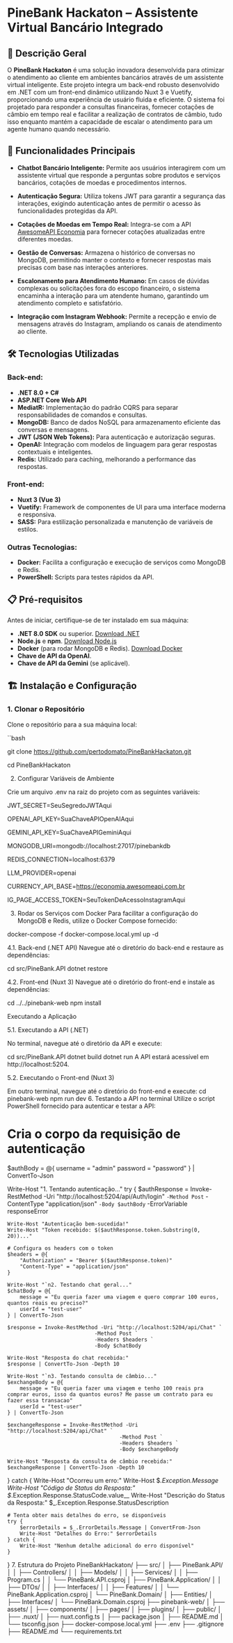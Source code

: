 # PineBank Hackaton – Assistente Virtual Bancário Integrado


## 📖 Descrição Geral

O **PineBank Hackaton** é uma solução inovadora desenvolvida para otimizar o atendimento ao cliente em ambientes bancários através de um assistente virtual inteligente. Este projeto integra um back-end robusto desenvolvido em .NET com um front-end dinâmico utilizando Nuxt 3 e Vuetify, proporcionando uma experiência de usuário fluida e eficiente. O sistema foi projetado para responder a consultas financeiras, fornecer cotações de câmbio em tempo real e facilitar a realização de contratos de câmbio, tudo isso enquanto mantém a capacidade de escalar o atendimento para um agente humano quando necessário.

## 🚀 Funcionalidades Principais

- **Chatbot Bancário Inteligente:** Permite aos usuários interagirem com um assistente virtual que responde a perguntas sobre produtos e serviços bancários, cotações de moedas e procedimentos internos.
  
- **Autenticação Segura:** Utiliza tokens JWT para garantir a segurança das interações, exigindo autenticação antes de permitir o acesso às funcionalidades protegidas da API.
  
- **Cotações de Moedas em Tempo Real:** Integra-se com a API [AwesomeAPI Economia](https://economia.awesomeapi.com.br/) para fornecer cotações atualizadas entre diferentes moedas.
  
- **Gestão de Conversas:** Armazena o histórico de conversas no MongoDB, permitindo manter o contexto e fornecer respostas mais precisas com base nas interações anteriores.
  
- **Escalonamento para Atendimento Humano:** Em casos de dúvidas complexas ou solicitações fora do escopo financeiro, o sistema encaminha a interação para um atendente humano, garantindo um atendimento completo e satisfatório.
  
- **Integração com Instagram Webhook:** Permite a recepção e envio de mensagens através do Instagram, ampliando os canais de atendimento ao cliente.

## 🛠 Tecnologias Utilizadas

### Back-end:

- **.NET 8.0 + C#**
- **ASP.NET Core Web API**
- **MediatR:** Implementação do padrão CQRS para separar responsabilidades de comandos e consultas.
- **MongoDB:** Banco de dados NoSQL para armazenamento eficiente das conversas e mensagens.
- **JWT (JSON Web Tokens):** Para autenticação e autorização seguras.
- **OpenAI:** Integração com modelos de linguagem para gerar respostas contextuais e inteligentes.
- **Redis:** Utilizado para caching, melhorando a performance das respostas.

### Front-end:

- **Nuxt 3 (Vue 3)**
- **Vuetify:** Framework de componentes de UI para uma interface moderna e responsiva.
- **SASS:** Para estilização personalizada e manutenção de variáveis de estilos.

### Outras Tecnologias:

- **Docker:** Facilita a configuração e execução de serviços como MongoDB e Redis.
- **PowerShell:** Scripts para testes rápidos da API.

## 📋 Pré-requisitos

Antes de iniciar, certifique-se de ter instalado em sua máquina:

- **.NET 8.0 SDK** ou superior. [Download .NET](https://dotnet.microsoft.com/download/dotnet/8.0)
- **Node.js** e **npm**. [Download Node.js](https://nodejs.org/)
- **Docker** (para rodar MongoDB e Redis). [Download Docker](https://www.docker.com/get-started)
- **Chave de API da OpenAI**.
- **Chave de API da Gemini** (se aplicável).

## 🏗️ Instalação e Configuração

### 1. Clonar o Repositório

Clone o repositório para a sua máquina local:

``bash

git clone https://github.com/pertodomato/PineBankHackaton.git

cd PineBankHackaton

2. Configurar Variáveis de Ambiente
   
Crie um arquivo .env na raiz do projeto com as seguintes variáveis:

JWT_SECRET=SeuSegredoJWTAqui

OPENAI_API_KEY=SuaChaveAPIOpenAIAqui

GEMINI_API_KEY=SuaChaveAPIGeminiAqui

MONGODB_URI=mongodb://localhost:27017/pinebankdb

REDIS_CONNECTION=localhost:6379

LLM_PROVIDER=openai

CURRENCY_API_BASE=https://economia.awesomeapi.com.br

IG_PAGE_ACCESS_TOKEN=SeuTokenDeAcessoInstagramAqui


3. Rodar os Serviços com Docker
Para facilitar a configuração do MongoDB e Redis, utilize o Docker Compose fornecido:

docker-compose -f docker-compose.local.yml up -d


4.1. Back-end (.NET API)
Navegue até o diretório do back-end e restaure as dependências:

cd src/PineBank.API
dotnet restore

4.2. Front-end (Nuxt 3)
Navegue até o diretório do front-end e instale as dependências:

cd ../../pinebank-web
npm install

Executando a Aplicação
   
5.1. Executando a API (.NET)

No terminal, navegue até o diretório da API e execute:

cd src/PineBank.API
dotnet build
dotnet run
A API estará acessível em http://localhost:5204.

5.2. Executando o Front-end (Nuxt 3)

Em outro terminal, navegue até o diretório do front-end e execute:
cd pinebank-web
npm run dev
6. Testando a API no terminal
Utilize o script PowerShell fornecido para autenticar e testar a API:
# Cria o corpo da requisição de autenticação
$authBody = @{
    username = "admin"
    password = "password"
} | ConvertTo-Json

Write-Host "1. Tentando autenticação..."
try {
    $authResponse = Invoke-RestMethod -Uri "http://localhost:5204/api/Auth/login" `
                                    -Method Post `
                                    -ContentType "application/json" `
                                    -Body $authBody `
                                    -ErrorVariable responseError

    Write-Host "Autenticação bem-sucedida!"
    Write-Host "Token recebido: $($authResponse.token.Substring(0, 20))..."

    # Configura os headers com o token
    $headers = @{
        "Authorization" = "Bearer $($authResponse.token)"
        "Content-Type" = "application/json"
    }

    Write-Host "`n2. Testando chat geral..."
    $chatBody = @{
        message = "Eu queria fazer uma viagem e quero comprar 100 euros, quantos reais eu preciso?"
        userId = "test-user"
    } | ConvertTo-Json

    $response = Invoke-RestMethod -Uri "http://localhost:5204/api/Chat" `
                                -Method Post `
                                -Headers $headers `
                                -Body $chatBody

    Write-Host "Resposta do chat recebida:"
    $response | ConvertTo-Json -Depth 10

    Write-Host "`n3. Testando consulta de câmbio..."
    $exchangeBody = @{
        message = "Eu queria fazer uma viagem e tenho 100 reais pra comprar euros, isso da quantos euros? Me passe um contrato para eu fazer essa transacao"
        userId = "test-user"
    } | ConvertTo-Json

    $exchangeResponse = Invoke-RestMethod -Uri "http://localhost:5204/api/Chat" `
                                        -Method Post `
                                        -Headers $headers `
                                        -Body $exchangeBody

    Write-Host "Resposta da consulta de câmbio recebida:"
    $exchangeResponse | ConvertTo-Json -Depth 10

} catch {
    Write-Host "Ocorreu um erro:"
    Write-Host $_.Exception.Message
    Write-Host "Código de Status da Resposta:" $_.Exception.Response.StatusCode.value__
    Write-Host "Descrição do Status da Resposta:" $_.Exception.Response.StatusDescription
    
    # Tenta obter mais detalhes do erro, se disponíveis
    try {
        $errorDetails = $_.ErrorDetails.Message | ConvertFrom-Json
        Write-Host "Detalhes do Erro:" $errorDetails
    } catch {
        Write-Host "Nenhum detalhe adicional do erro disponível"
    }
} 
7. Estrutura do Projeto
PineBankHackaton/
├── src/
│   ├── PineBank.API/
│   │   ├── Controllers/
│   │   ├── Models/
│   │   ├── Services/
│   │   ├── Program.cs
│   │   └── PineBank.API.csproj
│   ├── PineBank.Application/
│   │   ├── DTOs/
│   │   ├── Interfaces/
│   │   ├── Features/
│   │   └── PineBank.Application.csproj
│   └── PineBank.Domain/
│       ├── Entities/
│       ├── Interfaces/
│       └── PineBank.Domain.csproj
├── pinebank-web/
│   ├── assets/
│   ├── components/
│   ├── pages/
│   ├── plugins/
│   ├── public/
│   ├── .nuxt/
│   ├── nuxt.config.ts
│   ├── package.json
│   ├── README.md
│   └── tsconfig.json
├── docker-compose.local.yml
├── .env
├── .gitignore
├── README.md
└── requirements.txt
